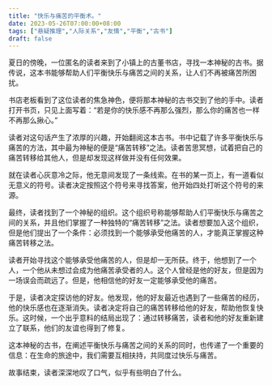 ```yaml
---
title: "快乐与痛苦的平衡术。"
date: 2023-05-26T07:00:00+08:00
tags: ["悬疑推理","人际关系","友情","平衡","古书"]
draft: false
---
```


夏日的傍晚，一位匿名的读者来到了小镇上的古董书店，寻找一本神秘的古书。据传说，这本书能够帮助人们平衡快乐与痛苦之间的关系，让人们不再被痛苦所困扰。

书店老板看到了这位读者的焦急神色，便将那本神秘的古书交到了他的手中。读者打开书页，只见上面写着：“若是你的快乐感不再那么强烈，那么你的痛苦也一样不再那么揪心。”

读者对这句话产生了浓厚的兴趣，开始翻阅这本古书。书中记载了许多平衡快乐与痛苦的方法，其中最为神秘的便是“痛苦转移”之法。读者苦思冥想，试着把自己的痛苦转移给其他人，但是却发现这样做并没有任何效果。

就在读者心灰意冷之际，他无意间发现了一条线索。在书的某一页上，有一道看似无意义的符号。读者决定按照这个符号来寻找答案，他开始四处打听这个符号的来源。

最终，读者找到了一个神秘的组织。这个组织号称能够帮助人们平衡快乐与痛苦之间的关系，并且他们掌握了一种独特的“痛苦转移”之法。读者想要加入这个组织，但是他们提出了一个条件：必须找到一个能够承受他痛苦的人，才能真正掌握这种痛苦转移之法。

读者开始寻找这个能够承受他痛苦的人，但是却一无所获。终于，他想到了一个人，一个他从未想过会成为他痛苦承受者的人。这个人曾经是他的好友，但是因为一场误会而疏远了。但是，他相信他的好友一定能够承受他的痛苦。

于是，读者决定探访他的好友。他发现，他的好友最近也遇到了一些痛苦的经历，他的快乐感也在逐渐消失。读者决定将自己的痛苦转移给他的好友，帮助他恢复快乐。这时候，一个出乎意料的结局出现了：通过转移痛苦，读者和他的好友重新建立了联系，他们的友谊也得到了修复。

这本神秘的古书，在阐述平衡快乐与痛苦之间的关系的同时，也传递了一个重要的信息：在生命的旅途中，我们需要互相扶持，共同度过快乐与痛苦。

故事结束，读者深深地叹了口气，似乎有些明白了什么。